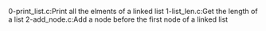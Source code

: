 0-print_list.c:Print all the elments of a linked list
1-list_len.c:Get the length of a list
2-add_node.c:Add a node before the first node of a linked list
